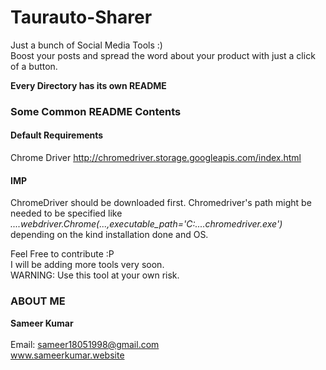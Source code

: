 # Taurauto-Sharer

Just a bunch of Social Media Tools  :)  <br />
Boost your posts and spread the word about your product with just a click of a button.
 
__Every Directory has its own README__
### Some Common README Contents
#### Default Requirements
  Chrome Driver    http://chromedriver.storage.googleapis.com/index.html
#### IMP 
  ChromeDriver should be downloaded first.
  Chromedriver's path might be needed to be specified like  _....webdriver.Chrome(...,executable_path='C:....chromedriver.exe')_ depending   on the kind installation done and OS.


Feel Free to contribute :P<br/>
I will be adding more tools very soon.<br/>
WARNING: Use this tool at your own risk.

### ABOUT ME
  __Sameer Kumar__ <br/><br/>
  Email: sameer18051998@gmail.com<br/>
  www.sameerkumar.website<br/>
